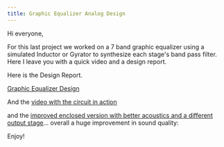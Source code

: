 ```yaml
---
title: Graphic Equalizer Analog Design
---
```


Hi everyone,

For this last project we worked on a 7 band graphic equalizer using a simulated
Inductor or Gyrator to synthesize each stage's band pass filter. Here I leave
you with a quick video and a design report.

Here is the Design Report.

[Graphic Equalizer Design](/assets/2012-11-10-graphic-equalizer-analog-design_1.docx)

And the [video with the circuit in action](https://youtu.be/QKWozk7HAx4)

and the 
[improved enclosed version with better acoustics and a different output stage](https://youtu.be/5gZ8HsnYls4)... 
overall a huge improvement in sound quality:

Enjoy!
